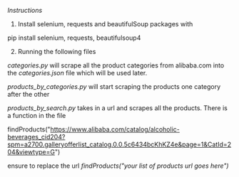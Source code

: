 *Instructions*

1. Install selenium, requests and beautifulSoup packages with

pip install selenium, requests, beautifulsoup4

2. Running the following files

*categories.py* will scrape all the product categories from alibaba.com into the *categories.json* file which will be used later.

*products_by_categories.py* will start scraping the products one category after the other

*products_by_search.py* takes in a url and scrapes all the products.
There is a function in the file

findProducts("https://www.alibaba.com/catalog/alcoholic-beverages_cid204?spm=a2700.galleryofferlist_catalog.0.0.5c6434bcKhKZ4e&page=1&CatId=204&viewtype=G")

ensure to replace the url *findProducts("your list of products url goes here")*